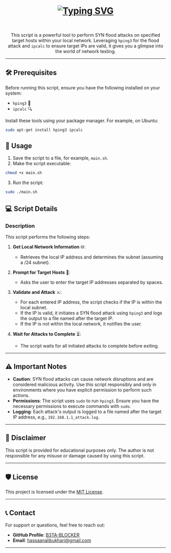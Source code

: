 # <div align="center"><strong>[![Typing SVG](https://readme-typing-svg.herokuapp.com?font=DotGothic16&size=41&width=800&height=60&lines=💀+IP+Flooder+💥&center=true&vCenter=true&color=FF0000)](https://git.io/typing-svg)</strong></div>

<br>


<div align="center">
  <p>This script is a powerful tool to perform SYN flood attacks on specified target hosts within your local network. Leveraging <code>hping3</code> for the flood attack and <code>ipcalc</code> to ensure target IPs are valid, it gives you a glimpse into the world of network testing.</p>
</div>

---

## 🛠️ Prerequisites

Before running this script, ensure you have the following installed on your system:

- `hping3` 📡
- `ipcalc` 🔍

Install these tools using your package manager. For example, on Ubuntu:

```sh
sudo apt-get install hping3 ipcalc
```

## 🚀 Usage

1. Save the script to a file, for example, `main.sh`.
2. Make the script executable:

```sh
chmod +x main.sh
```

3. Run the script:

```sh
sudo ./main.sh
```

## 💻 Script Details

### Description

This script performs the following steps:

1. **Get Local Network Information** 🌐:
    - Retrieves the local IP address and determines the subnet (assuming a /24 subnet).

2. **Prompt for Target Hosts** 🎯:
    - Asks the user to enter the target IP addresses separated by spaces.

3. **Validate and Attack** ⚔️:
    - For each entered IP address, the script checks if the IP is within the local subnet.
    - If the IP is valid, it initiates a SYN flood attack using `hping3` and logs the output to a file named after the target IP.
    - If the IP is not within the local network, it notifies the user.

4. **Wait for Attacks to Complete** ⏳:
    - The script waits for all initiated attacks to complete before exiting.

---

## ⚠️ Important Notes

- **Caution**: SYN flood attacks can cause network disruptions and are considered malicious activity. Use this script responsibly and only in environments where you have explicit permission to perform such actions.
- **Permissions**: The script uses `sudo` to run `hping3`. Ensure you have the necessary permissions to execute commands with `sudo`.
- **Logging**: Each attack's output is logged to a file named after the target IP address, e.g., `192.168.1.1_attack.log`.

---

## 📝 Disclaimer

This script is provided for educational purposes only. The author is not responsible for any misuse or damage caused by using this script.

---

## 🛡️ License

This project is licensed under the [MIT License](LICENSE).

---

## 📞 Contact

For support or questions, feel free to reach out:

- **GitHub Profile**: [B3TA-BLOCKER](https://github.com/B3TA-BLOCKER)
- **Email**: hassaanalibukhari@gmail.com

---
